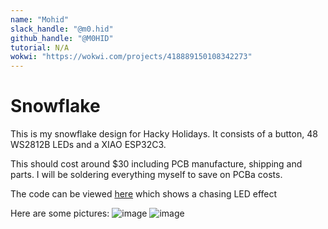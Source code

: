 ```yaml
---
name: "Mohid"
slack_handle: "@m0.hid"
github_handle: "@M0HID"
tutorial: N/A
wokwi: "https://wokwi.com/projects/418889150108342273"
---
```


# Snowflake

This is my snowflake design for Hacky Holidays. It consists of a button, 48 WS2812B LEDs and a XIAO ESP32C3.

This should cost around $30 including PCB manufacture, shipping and parts. I will be soldering everything myself to save on PCBa costs.

The code can be viewed [here](https://wokwi.com/projects/418889150108342273) which shows a chasing LED effect

Here are some pictures:
![image](https://github.com/user-attachments/assets/ad405bdd-c9ca-421a-99f4-8ff4ff19b22f)
![image](https://github.com/user-attachments/assets/20daac57-dd1c-4790-9447-e19dfaaa545a)
